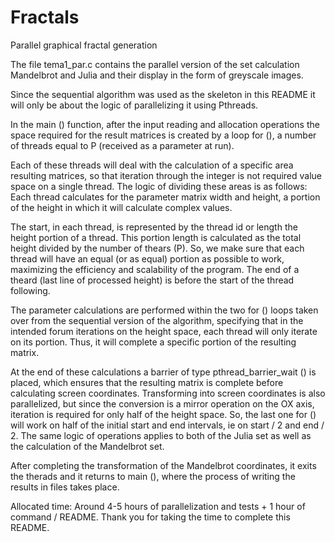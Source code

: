 # Fractals
Parallel graphical fractal generation

The file tema1_par.c contains the parallel version of the set calculation
Mandelbrot and Julia and their display in the form of greyscale images.

Since the sequential algorithm was used as the skeleton in this README
it will only be about the logic of parallelizing it using Pthreads.

In the main () function, after the input reading and allocation operations
the space required for the result matrices is created by a loop
for (), a number of threads equal to P (received as a parameter at run).

Each of these threads will deal with the calculation of a specific area
resulting matrices, so that iteration through the integer is not required
value space on a single thread. The logic of dividing these areas
is as follows: Each thread calculates for the parameter matrix
width and height, a portion of the height in which it will calculate complex values.

The start, in each thread, is represented by the thread id or length
the height portion of a thread. This portion length is calculated
as the total height divided by the number of thears (P). So,
we make sure that each thread will have an equal (or as equal) portion as possible
to work, maximizing the efficiency and scalability of the program. The end of a
theard (last line of processed height) is before the start of the thread
following.

The parameter calculations are performed within the two for () loops taken over
from the sequential version of the algorithm, specifying that in the intended forum
iterations on the height space, each thread will only iterate on its portion.
Thus, it will complete a specific portion of the resulting matrix.

At the end of these calculations a barrier of type pthread_barrier_wait () is placed,
which ensures that the resulting matrix is ​​complete before calculating
screen coordinates. Transforming into screen coordinates is also
parallelized, but since the conversion is a mirror operation on the OX axis,
iteration is required for only half of the height space. So, the last one
for () will work on half of the initial start and end intervals, ie
on start / 2 and end / 2. The same logic of operations applies to both
of the Julia set as well as the calculation of the Mandelbrot set.

After completing the transformation of the Mandelbrot coordinates, it exits the therads and
it returns to main (), where the process of writing the results in files takes place.

Allocated time: Around 4-5 hours of parallelization and tests + 1 hour of command / README.
Thank you for taking the time to complete this README.
